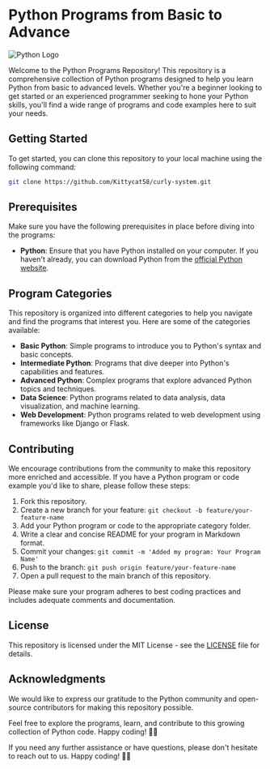# Python Programs from Basic to Advance

![Python Logo](https://www.python.org/static/community_logos/python-logo-master-v3-TM.png)

Welcome to the Python Programs Repository! This repository is a comprehensive collection of Python programs designed to help you learn Python from basic to advanced levels. Whether you're a beginner looking to get started or an experienced programmer seeking to hone your Python skills, you'll find a wide range of programs and code examples here to suit your needs.

## Getting Started

To get started, you can clone this repository to your local machine using the following command:

```bash
git clone https://github.com/Kittycat58/curly-system.git
```

## Prerequisites

Make sure you have the following prerequisites in place before diving into the programs:

- **Python**: Ensure that you have Python installed on your computer. If you haven't already, you can download Python from the [official Python website](https://www.python.org/).

## Program Categories

This repository is organized into different categories to help you navigate and find the programs that interest you. Here are some of the categories available:

- **Basic Python**: Simple programs to introduce you to Python's syntax and basic concepts.
- **Intermediate Python**: Programs that dive deeper into Python's capabilities and features.
- **Advanced Python**: Complex programs that explore advanced Python topics and techniques.
- **Data Science**: Python programs related to data analysis, data visualization, and machine learning.
- **Web Development**: Python programs related to web development using frameworks like Django or Flask.

## Contributing

We encourage contributions from the community to make this repository more enriched and accessible. If you have a Python program or code example you'd like to share, please follow these steps:

1. Fork this repository.
2. Create a new branch for your feature: `git checkout -b feature/your-feature-name`
3. Add your Python program or code to the appropriate category folder.
4. Write a clear and concise README for your program in Markdown format.
5. Commit your changes: `git commit -m 'Added my program: Your Program Name'`
6. Push to the branch: `git push origin feature/your-feature-name`
7. Open a pull request to the main branch of this repository.

Please make sure your program adheres to best coding practices and includes adequate comments and documentation.

## License

This repository is licensed under the MIT License - see the [LICENSE](LICENSE) file for details.

## Acknowledgments

We would like to express our gratitude to the Python community and open-source contributors for making this repository possible.

Feel free to explore the programs, learn, and contribute to this growing collection of Python code. Happy coding! 🐍🚀

If you need any further assistance or have questions, please don't hesitate to reach out to us. Happy coding! 🐍🚀

